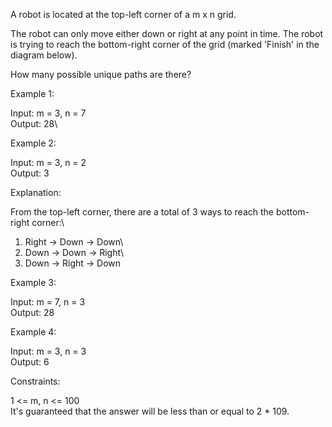 A robot is located at the top-left corner of a m x n grid.

The robot can only move either down or right at any point in time. The robot is trying to reach the bottom-right corner of the grid (marked 'Finish' in the diagram below).

How many possible unique paths are there?

 

Example 1:

Input: m = 3, n = 7\
Output: 28\

Example 2:

Input: m = 3, n = 2\
Output: 3

Explanation:

From the top-left corner, there are a total of 3 ways to reach the bottom-right corner:\
1. Right -> Down -> Down\
2. Down -> Down -> Right\
3. Down -> Right -> Down

Example 3:

Input: m = 7, n = 3\
Output: 28

Example 4:

Input: m = 3, n = 3\
Output: 6
 

Constraints:

1 <= m, n <= 100\
It's guaranteed that the answer will be less than or equal to 2 * 109.
